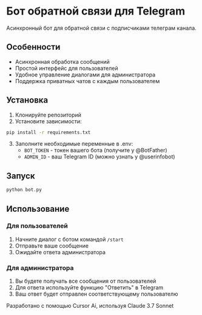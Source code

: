 # Бот обратной связи для Telegram

Асинхронный бот для обратной связи с подписчиками телеграм канала.

## Особенности
- Асинхронная обработка сообщений
- Простой интерфейс для пользователей
- Удобное управление диалогами для администратора
- Поддержка приватных чатов с каждым пользователем

## Установка

1. Клонируйте репозиторий
2. Установите зависимости:
```bash
pip install -r requirements.txt
```
3. Заполните необходимые переменные в .env:
   - `BOT_TOKEN` - токен вашего бота (получите у @BotFather)
   - `ADMIN_ID` - ваш Telegram ID (можно узнать у @userinfobot)

## Запуск

```bash
python bot.py
```

## Использование

### Для пользователей
1. Начните диалог с ботом командой `/start`
2. Отправьте ваше сообщение
3. Ожидайте ответа администратора

### Для администратора
1. Вы будете получать все сообщения от пользователей
2. Для ответа используйте функцию "Ответить" в Telegram
3. Ваш ответ будет отправлен соответствующему пользователю 

Разработано с помощью Cursor Ai, используя Claude 3.7 Sonnet
